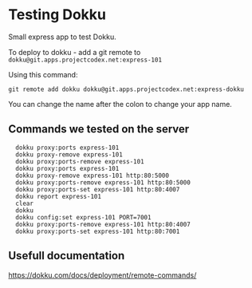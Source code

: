 # Testing Dokku

Small express app to test Dokku.

To deploy to dokku - add a git remote to `dokku@git.apps.projectcodex.net:express-101`

Using this command:

```
git remote add dokku dokku@git.apps.projectcodex.net:express-dokku
```

You can change the name after the colon to change your app name.

## Commands we tested on the server

```
  dokku proxy:ports express-101
  dokku proxy-remove express-101
  dokku proxy:ports-remove express-101
  dokku proxy:ports express-101
  dokku proxy-remove express-101 http:80:5000
  dokku proxy:ports-remove express-101 http:80:5000
  dokku proxy:ports-set express-101 http:80:4007
  dokku report express-101
  clear
  dokku
  dokku config:set express-101 PORT=7001
  dokku proxy:ports-remove express-101 http:80:4007
  dokku proxy:ports-set express-101 http:80:7001
```

## Usefull documentation

https://dokku.com/docs/deployment/remote-commands/
